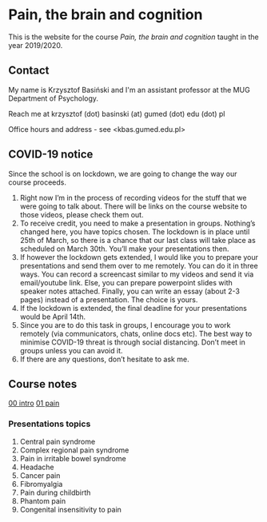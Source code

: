 # Pain, the brain and cognition

This is the website for the course _Pain, the brain and cognition_ taught in the year 2019/2020.

## Contact

My name is Krzysztof Basiński and I'm an assistant professor at the MUG Department of Psychology. 

Reach me at krzysztof (dot) basinski (at) gumed (dot) edu (dot) pl

Office hours and address - see <kbas.gumed.edu.pl>

## COVID-19 notice

Since the school is on lockdown, we are going to change the way our course proceeds. 

1. Right now I’m in the process of recording videos for the stuff that we were going to talk about. There will be links on the course website to those videos, please check them out.
2. To receive credit, you need to make a presentation in groups. Nothing’s changed here, you have topics chosen. The lockdown is in place until 25th of March, so there is a chance that our last class will take place as scheduled on March 30th. You’ll make your presentations then.
3. If however the lockdown gets extended, I would like you to prepare your presentations and send them over to me remotely. You can do it in three ways. You can record a screencast similar to my videos and send it via email/youtube link. Else, you can prepare powerpoint slides with speaker notes attached. Finally, you can write an essay (about 2-3 pages) instead of a presentation. The choice is yours.
4. If the lockdown is extended, the final deadline for your presentations would be April 14th. 
5. Since you are to do this task in groups, I encourage you to work remotely (via communicators, chats, online docs etc). The best way to minimise COVID-19 threat is through social distancing. Don’t meet in groups unless you can avoid it. 
6. If there are any questions, don’t hesitate to ask me.

<!-- ## Times and places

Mondays, 2:00pm - 4:15pm, CMN_2/D/04-B

The coords for the entrance are [54.365253, 18.621252](https://goo.gl/maps/xfBP2Ex3PVUxZdrt8). -->

## Course notes

[00 intro](00_intro.html)
[01 pain](01.html)

### Presentations topics

1. Central pain syndrome
1. Complex regional pain syndrome
1. Pain in irritable bowel syndrome
1. Headache
1. Cancer pain
1. Fibromyalgia
1. Pain during childbirth
1. Phantom pain
1. Congenital insensitivity to pain
